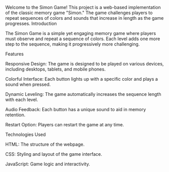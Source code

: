 Welcome to the Simon Game! 
This project is a web-based implementation of the classic memory game "Simon." The game challenges players to repeat sequences of colors and sounds that increase in length as the game progresses.
Introduction

The Simon Game is a simple yet engaging memory game where players must observe and repeat a sequence of colors. Each level adds one more step to the sequence, making it progressively more challenging.

Features

Responsive Design: The game is designed to be played on various devices, including desktops, tablets, and mobile phones.

Colorful Interface: Each button lights up with a specific color and plays a sound when pressed.

Dynamic Leveling: The game automatically increases the sequence length with each level.

Audio Feedback: Each button has a unique sound to aid in memory retention.

Restart Option: Players can restart the game at any time.

Technologies Used

HTML: The structure of the webpage.

CSS: Styling and layout of the game interface.

JavaScript: Game logic and interactivity.
